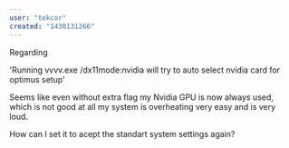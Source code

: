 ```yaml
---
user: "tekcor"
created: "1430131266"
---
```


Regarding

'Running vvvv.exe /dx11mode:nvidia will try to auto select nvidia card for optimus setup'

Seems like even without extra flag my Nvidia GPU is now always used, which is not good at all my system is overheating very easy and is very loud.

How can I set it to acept the standart system settings again?

